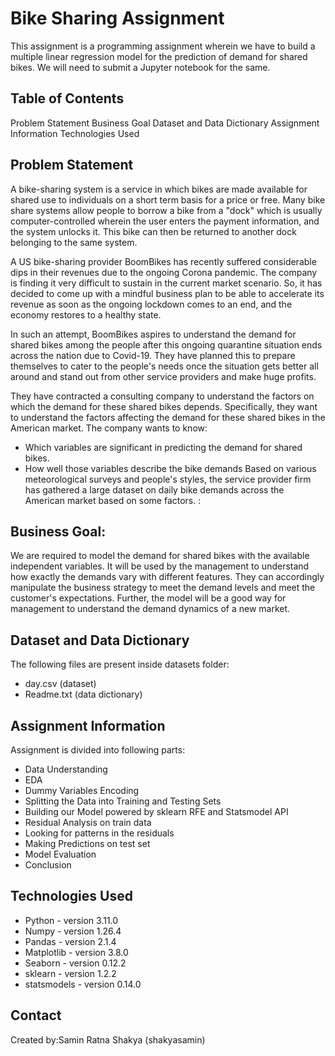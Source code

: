 # Bike Sharing Assignment
This assignment is a programming assignment wherein we have to build a multiple linear regression model for the prediction of demand for shared bikes. We will need to submit a Jupyter notebook for the same.

## Table of Contents
Problem Statement
Business Goal
Dataset and Data Dictionary
Assignment Information
Technologies Used

## Problem Statement
A bike-sharing system is a service in which bikes are made available for shared use to individuals on a short term basis for a price or free. Many bike share systems allow people to borrow a bike from a "dock" which is usually computer-controlled wherein the user enters the payment information, and the system unlocks it. This bike can then be returned to another dock belonging to the same system.

A US bike-sharing provider BoomBikes has recently suffered considerable dips in their revenues due to the ongoing Corona pandemic. The company is finding it very difficult to sustain in the current market scenario. So, it has decided to come up with a mindful business plan to be able to accelerate its revenue as soon as the ongoing lockdown comes to an end, and the economy restores to a healthy state.

In such an attempt, BoomBikes aspires to understand the demand for shared bikes among the people after this ongoing quarantine situation ends across the nation due to Covid-19. They have planned this to prepare themselves to cater to the people's needs once the situation gets better all around and stand out from other service providers and make huge profits.

They have contracted a consulting company to understand the factors on which the demand for these shared bikes depends. Specifically, they want to understand the factors affecting the demand for these shared bikes in the American market. The company wants to know:

- Which variables are significant in predicting the demand for shared bikes.
- How well those variables describe the bike demands
Based on various meteorological surveys and people's styles, the service provider firm has gathered a large dataset on daily bike demands across the American market based on some factors. :


## Business Goal:
We are required to model the demand for shared bikes with the available independent variables. It will be used by the management to understand how exactly the demands vary with different features. They can accordingly manipulate the business strategy to meet the demand levels and meet the customer's expectations. Further, the model will be a good way for management to understand the demand dynamics of a new market.

## Dataset and Data Dictionary
The following files are present inside datasets folder:

- day.csv (dataset)
- Readme.txt (data dictionary)

## Assignment Information
Assignment is divided into following parts:

- Data Understanding
- EDA
- Dummy Variables Encoding
- Splitting the Data into Training and Testing Sets
- Building our Model powered by sklearn RFE and Statsmodel API
- Residual Analysis on train data
- Looking for patterns in the residuals
- Making Predictions on test set
- Model Evaluation
- Conclusion

## Technologies Used
- Python - version 3.11.0
- Numpy - version 1.26.4
- Pandas - version 2.1.4
- Matplotlib - version 3.8.0
- Seaborn - version 0.12.2
- sklearn - version 1.2.2
- statsmodels - version 0.14.0

## Contact
Created by:Samin Ratna Shakya
(shakyasamin)

